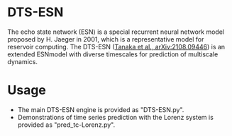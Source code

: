 # DTS-ESN
The echo state network (ESN) is a special recurrent neural network model proposed by H. Jaeger in 2001, which is a representative model for reservoir computing.
The DTS-ESN ([Tanaka et al., arXiv:2108.09446](https://arxiv.org/abs/2108.09446)) is an extended ESNmodel with diverse timescales for prediction of multiscale dynamics.

  # Usage
  * The main DTS-ESN engine is provided as "DTS-ESN.py".
  * Demonstrations of time series prediction with the Lorenz system is provided as "pred_tc-Lorenz.py".  
